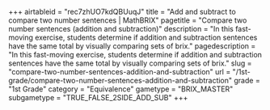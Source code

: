 +++
airtableid = "rec7zhUO7kdQBUuqJ"
title = "Add and subtract to compare two number sentences | MathBRIX"
pagetitle = "Compare two number sentences (addition and subtraction)"
description = "In this fast-moving exercise, students determine if addition and subtraction sentences have the same total by visually comparing sets of brix."
pagedescription = "In this fast-moving exercise, students determine if addition and subtraction sentences have the same total by visually comparing sets of brix."
slug = "compare-two-number-sentences-addition-and-subtraction"
url = "/1st-grade/compare-two-number-sentences-addition-and-subtraction"
grade = "1st Grade"
category = "Equivalence"
gametype = "BRIX_MASTER"
subgametype = "TRUE_FALSE_2SIDE_ADD_SUB"
+++